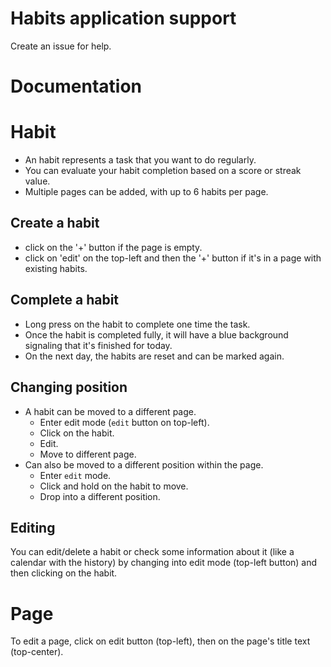 # Habits application support

Create an issue for help.

# Documentation

# Habit

-   An habit represents a task that you want to do regularly.
-   You can evaluate your habit completion based on a score or streak value.
-   Multiple pages can be added, with up to 6 habits per page.

## Create a habit

-   click on the '+' button if the page is empty.
-   click on 'edit' on the top-left and then the '+' button if it's in a page with existing habits.

## Complete a habit

-   Long press on the habit to complete one time the task.
-   Once the habit is completed fully, it will have a blue background signaling that it's finished for today.
-   On the next day, the habits are reset and can be marked again.

## Changing position

-   A habit can be moved to a different page.
    -   Enter edit mode (`edit` button on top-left).
    -   Click on the habit.
    -   Edit.
    -   Move to different page.
-   Can also be moved to a different position within the page.
    -   Enter `edit` mode.
    -   Click and hold on the habit to move.
    -   Drop into a different position.

## Editing

You can edit/delete a habit or check some information about it (like a calendar with the history) by changing into edit mode (top-left button) and then clicking on the habit.

# Page

To edit a page, click on edit button (top-left), then on the page's title text (top-center).
